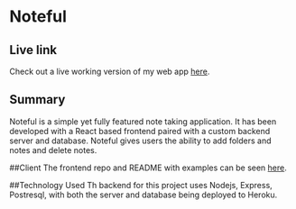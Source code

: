 # Noteful

## Live link
Check out a live working version of my web app <a href="https://noteful-client-two-hazel.vercel.app/" target="_blank">here</a>.

## Summary
Noteful is a simple yet fully featured note taking application. It has been developed with a React based frontend paired with a custom backend server and database. Noteful gives users the ability to add folders and notes and delete notes.

##Client
The frontend repo and README with examples can be seen <a href="https://github.com/amccaff20/noteful-client/blob/main/README.md" target="_blank">here</a>.


##Technology Used
Th backend for this project uses Nodejs, Express, Postresql, with both the server and database being deployed to Heroku.

